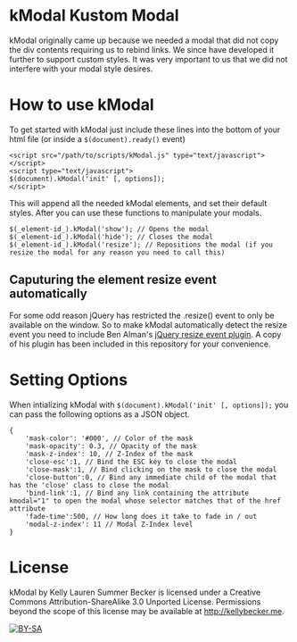kModal Kustom Modal
===================
kModal originally came up because we needed a modal that did not copy the div contents requiring us to rebind links. We since have developed it further to support custom styles. It was very important to us that we did not interfere with your modal style desires.

How to use kModal
=================
To get started with kModal just include these lines into the bottom of your html file (or inside a `$(document).ready()` event)

	<script src="/path/to/scripts/kModal.js" type="text/javascript"></script>
	<script type="text/javascript">
	$(document).kModal('init' [, options]);
	</script>

This will append all the needed kModal elements, and set their default styles. After you can use these functions to manipulate your modals.

	$(_element-id_).kModal('show'); // Opens the modal
	$(_element-id_).kModal('hide'); // Closes the modal
	$(_element-id_).kModal('resize'); // Repositions the modal (if you resize the modal for any reason you need to call this)

Caputuring the element resize event automatically
-------------------------------------------------
For some odd reason jQuery has restricted the .resize() event to only be available on the window. So to make kModal automatically detect the resize event you need to include Ben Alman's [jQuery resize event plugin](http://benalman.com/projects/jquery-resize-plugin/). A copy of his plugin has been included in this repository for your convenience.

Setting Options
===============
When intializing kModal with `$(document).kModal('init' [, options]);` you can pass the following options as a JSON object.

	{
		'mask-color': '#000', // Color of the mask
		'mask-opacity': 0.3, // Opacity of the mask
		'mask-z-index': 10, // Z-Index of the mask
		'close-esc':1, // Bind the ESC key to close the modal
		'close-mask':1, // Bind clicking on the mask to close the modal
		'close-button':0, // Bind any immediate child of the modal that has the 'close' class to close the modal
		'bind-link':1, // Bind any link containing the attribute kmodal="1" to open the modal whose selector matches that of the href attribute
		'fade-time':500, // How long does it take to fade in / out
		'modal-z-index': 11 // Modal Z-Index level
	}

License
=======
kModal by Kelly Lauren Summer Becker is licensed under a Creative Commons Attribution-ShareAlike 3.0 Unported License.
Permissions beyond the scope of this license may be available at http://kellybecker.me.

[<img src="http://i.creativecommons.org/l/by-sa/3.0/88x31.png" alt="BY-SA" title="BY-SA">](http://creativecommons.org/licenses/by-sa/3.0/)